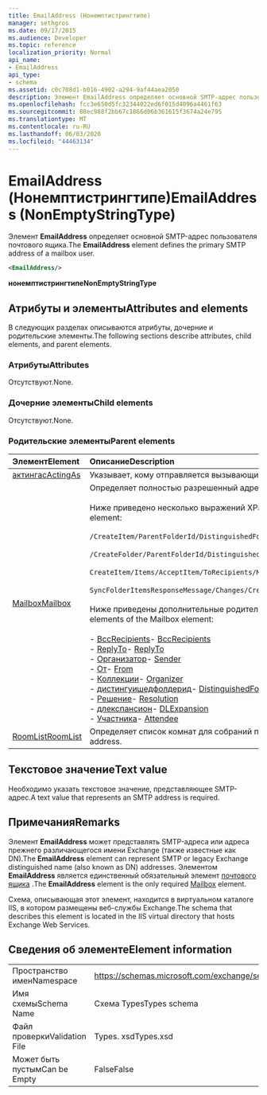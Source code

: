 ```yaml
---
title: EmailAddress (Нонемптистрингтипе)
manager: sethgros
ms.date: 09/17/2015
ms.audience: Developer
ms.topic: reference
localization_priority: Normal
api_name:
- EmailAddress
api_type:
- schema
ms.assetid: c0c708d1-b016-4902-a294-9af44aea2050
description: Элемент EmailAddress определяет основной SMTP-адрес пользователя почтового ящика.
ms.openlocfilehash: fcc3e650d5fc32344022ed6f015d4096a4461f63
ms.sourcegitcommit: 88ec988f2bb67c1866d06b361615f3674a24e795
ms.translationtype: MT
ms.contentlocale: ru-RU
ms.lasthandoff: 06/03/2020
ms.locfileid: "44463134"
---
```

# <a name="emailaddress-nonemptystringtype"></a><span data-ttu-id="27fd6-103">EmailAddress (Нонемптистрингтипе)</span><span class="sxs-lookup"><span data-stu-id="27fd6-103">EmailAddress (NonEmptyStringType)</span></span>

<span data-ttu-id="27fd6-104">Элемент **EmailAddress** определяет основной SMTP-адрес пользователя почтового ящика.</span><span class="sxs-lookup"><span data-stu-id="27fd6-104">The **EmailAddress** element defines the primary SMTP address of a mailbox user.</span></span> 
  
```XML
<EmailAddress/>
```

 <span data-ttu-id="27fd6-105">**нонемптистрингтипе**</span><span class="sxs-lookup"><span data-stu-id="27fd6-105">**NonEmptyStringType**</span></span>
## <a name="attributes-and-elements"></a><span data-ttu-id="27fd6-106">Атрибуты и элементы</span><span class="sxs-lookup"><span data-stu-id="27fd6-106">Attributes and elements</span></span>

<span data-ttu-id="27fd6-107">В следующих разделах описываются атрибуты, дочерние и родительские элементы.</span><span class="sxs-lookup"><span data-stu-id="27fd6-107">The following sections describe attributes, child elements, and parent elements.</span></span>
  
### <a name="attributes"></a><span data-ttu-id="27fd6-108">Атрибуты</span><span class="sxs-lookup"><span data-stu-id="27fd6-108">Attributes</span></span>

<span data-ttu-id="27fd6-109">Отсутствуют.</span><span class="sxs-lookup"><span data-stu-id="27fd6-109">None.</span></span>
  
### <a name="child-elements"></a><span data-ttu-id="27fd6-110">Дочерние элементы</span><span class="sxs-lookup"><span data-stu-id="27fd6-110">Child elements</span></span>

<span data-ttu-id="27fd6-111">Отсутствуют.</span><span class="sxs-lookup"><span data-stu-id="27fd6-111">None.</span></span>
  
### <a name="parent-elements"></a><span data-ttu-id="27fd6-112">Родительские элементы</span><span class="sxs-lookup"><span data-stu-id="27fd6-112">Parent elements</span></span>

|<span data-ttu-id="27fd6-113">**Элемент**</span><span class="sxs-lookup"><span data-stu-id="27fd6-113">**Element**</span></span>|<span data-ttu-id="27fd6-114">**Описание**</span><span class="sxs-lookup"><span data-stu-id="27fd6-114">**Description**</span></span>|
|:-----|:-----|
|[<span data-ttu-id="27fd6-115">актингас</span><span class="sxs-lookup"><span data-stu-id="27fd6-115">ActingAs</span></span>](actingas.md) <br/> |<span data-ttu-id="27fd6-116">Указывает, кому отправляется вызывающий абонент.</span><span class="sxs-lookup"><span data-stu-id="27fd6-116">Identifies who the caller is sending as.</span></span>  <br/> |
|[<span data-ttu-id="27fd6-117">Mailbox</span><span class="sxs-lookup"><span data-stu-id="27fd6-117">Mailbox</span></span>](mailbox.md) <br/> | <span data-ttu-id="27fd6-118">Определяет полностью разрешенный адрес электронной почты.</span><span class="sxs-lookup"><span data-stu-id="27fd6-118">Identifies a fully resolved e-mail address.</span></span>  <br/><br/><span data-ttu-id="27fd6-119">Ниже приведено несколько выражений XPath для этого элемента:</span><span class="sxs-lookup"><span data-stu-id="27fd6-119">The following are some XPath expressions to this element:</span></span><br/><br/>`/CreateItem/ParentFolderId/DistinguishedFolderId/Mailbox`<br/><br/>`/CreateFolder/ParentFolderId/DistinguishedFolderId/Mailbox`<br/><br/>`CreateItem/Items/AcceptItem/ToRecipients/Mailbox`<br/><br/>`SyncFolderItemsResponseMessage/Changes/Create/CalendarItem/ConflictingMeetings/AcceptItem/CcRecipients/Mailbox`<br/><br/><span data-ttu-id="27fd6-120">Ниже приведены дополнительные родительские элементы элемента Mailbox:</span><span class="sxs-lookup"><span data-stu-id="27fd6-120">The following are additional parent elements of the Mailbox element:</span></span><br/><br/><span data-ttu-id="27fd6-121">- [BccRecipients](bccrecipients.md)</span><span class="sxs-lookup"><span data-stu-id="27fd6-121">- [BccRecipients](bccrecipients.md)</span></span> <br/><span data-ttu-id="27fd6-122">- [ReplyTo](replyto.md)</span><span class="sxs-lookup"><span data-stu-id="27fd6-122">- [ReplyTo](replyto.md)</span></span> <br/><span data-ttu-id="27fd6-123">- [Организатор](sender.md)</span><span class="sxs-lookup"><span data-stu-id="27fd6-123">- [Sender](sender.md)</span></span> <br/><span data-ttu-id="27fd6-124">- [От](from.md)</span><span class="sxs-lookup"><span data-stu-id="27fd6-124">- [From](from.md)</span></span> <br/><span data-ttu-id="27fd6-125">- [Коллекции](organizer.md)</span><span class="sxs-lookup"><span data-stu-id="27fd6-125">- [Organizer](organizer.md)</span></span> <br/><span data-ttu-id="27fd6-126">- [дистингуишедфолдерид](distinguishedfolderid.md)</span><span class="sxs-lookup"><span data-stu-id="27fd6-126">- [DistinguishedFolderId](distinguishedfolderid.md)</span></span> <br/><span data-ttu-id="27fd6-127">- [Решение](resolution.md)</span><span class="sxs-lookup"><span data-stu-id="27fd6-127">- [Resolution](resolution.md)</span></span> <br/><span data-ttu-id="27fd6-128">- [длекспансион](dlexpansion.md)</span><span class="sxs-lookup"><span data-stu-id="27fd6-128">- [DLExpansion](dlexpansion.md)</span></span> <br/><span data-ttu-id="27fd6-129">- [Участника](attendee.md)</span><span class="sxs-lookup"><span data-stu-id="27fd6-129">- [Attendee](attendee.md)</span></span> <br/> |
|[<span data-ttu-id="27fd6-130">RoomList</span><span class="sxs-lookup"><span data-stu-id="27fd6-130">RoomList</span></span>](roomlist.md) <br/> |<span data-ttu-id="27fd6-131">Определяет список комнат для собраний по адресу электронной почты.</span><span class="sxs-lookup"><span data-stu-id="27fd6-131">Identifies a list of meeting rooms by email address.</span></span>  <br/> |
   
## <a name="text-value"></a><span data-ttu-id="27fd6-132">Текстовое значение</span><span class="sxs-lookup"><span data-stu-id="27fd6-132">Text value</span></span>

<span data-ttu-id="27fd6-133">Необходимо указать текстовое значение, представляющее SMTP-адрес.</span><span class="sxs-lookup"><span data-stu-id="27fd6-133">A text value that represents an SMTP address is required.</span></span>
  
## <a name="remarks"></a><span data-ttu-id="27fd6-134">Примечания</span><span class="sxs-lookup"><span data-stu-id="27fd6-134">Remarks</span></span>

<span data-ttu-id="27fd6-135">Элемент **EmailAddress** может представлять SMTP-адреса или адреса прежнего различающегося имени Exchange (также известные как DN).</span><span class="sxs-lookup"><span data-stu-id="27fd6-135">The **EmailAddress** element can represent SMTP or legacy Exchange distinguished name (also known as DN) addresses.</span></span> <span data-ttu-id="27fd6-136">Элементом **EmailAddress** является единственный обязательный элемент [почтового ящика](mailbox.md) .</span><span class="sxs-lookup"><span data-stu-id="27fd6-136">The **EmailAddress** element is the only required [Mailbox](mailbox.md) element.</span></span> 
  
<span data-ttu-id="27fd6-137">Схема, описывающая этот элемент, находится в виртуальном каталоге IIS, в котором размещены веб-службы Exchange.</span><span class="sxs-lookup"><span data-stu-id="27fd6-137">The schema that describes this element is located in the IIS virtual directory that hosts Exchange Web Services.</span></span>
  
## <a name="element-information"></a><span data-ttu-id="27fd6-138">Сведения об элементе</span><span class="sxs-lookup"><span data-stu-id="27fd6-138">Element information</span></span>

|||
|:-----|:-----|
|<span data-ttu-id="27fd6-139">Пространство имен</span><span class="sxs-lookup"><span data-stu-id="27fd6-139">Namespace</span></span>  <br/> |https://schemas.microsoft.com/exchange/services/2006/types  <br/> |
|<span data-ttu-id="27fd6-140">Имя схемы</span><span class="sxs-lookup"><span data-stu-id="27fd6-140">Schema Name</span></span>  <br/> |<span data-ttu-id="27fd6-141">Схема Types</span><span class="sxs-lookup"><span data-stu-id="27fd6-141">Types schema</span></span>  <br/> |
|<span data-ttu-id="27fd6-142">Файл проверки</span><span class="sxs-lookup"><span data-stu-id="27fd6-142">Validation File</span></span>  <br/> |<span data-ttu-id="27fd6-143">Types. xsd</span><span class="sxs-lookup"><span data-stu-id="27fd6-143">Types.xsd</span></span>  <br/> |
|<span data-ttu-id="27fd6-144">Может быть пустым</span><span class="sxs-lookup"><span data-stu-id="27fd6-144">Can be Empty</span></span>  <br/> |<span data-ttu-id="27fd6-145">False</span><span class="sxs-lookup"><span data-stu-id="27fd6-145">False</span></span>  <br/> |
   


